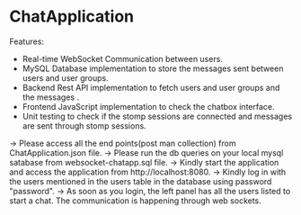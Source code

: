 # ChatApplication

 Features:

 * Real-time WebSocket Communication between users.
 * MySQL Database implementation to store the messages sent between users and user groups.
 * Backend Rest API implementation to fetch users and user groups and the messages .
 * Frontend JavaScript implementation to check the chatbox interface.
 * Unit testing to check if the stomp sessions are connected and messages are sent through stomp sessions.
 

-> Please access all the end points(post man collection) from ChatApplication.json file.
-> Please run the db queries on your local mysql satabase from websocket-chatapp.sql file.
-> Kindly start the application and access the application from http://localhost:8080.
-> Kindly log in with the users mentioned in the users table in the database using password "password".
-> As soon as you login, the left panel has all the users listed to start a chat. The communication is happening through web sockets.
